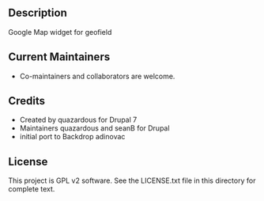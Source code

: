 ## Description

Google Map widget for geofield

## Current Maintainers

 - Co-maintainers and collaborators are welcome.

## Credits

- Created by quazardous for Drupal 7
- Maintainers quazardous and seanB for Drupal
- initial port to Backdrop adinovac

## License

This project is GPL v2 software. See the LICENSE.txt file in this directory for
complete text.
